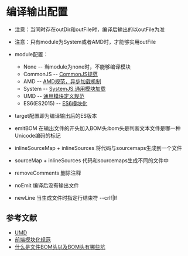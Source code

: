 # 编译输出配置

* 注意：当同时存在outDir和outFile时，编译后输出的以outFile为准
* 注意：只有module为System或者AMD时，才能够实用outFile
* module配置：
   
     * None -- 当module为none时，不能够编译模块
     * CommonJS -- [CommonJS规范](https://www.jianshu.com/p/dd08f4095a49)
     * AMD -- [AMD规范，异步加载机制](https://www.cnblogs.com/thinkingthigh/p/7642733.html)
     * System -- [SystemJS,通用模块加载](https://blog.csdn.net/weixin_39331259/article/details/92802638)
     * UMD -- [通用模块定义规范](https://www.jianshu.com/p/6e61bf5c4d23)
     * ES6(ES2015) -- [ES6模块化](http://es6.ruanyifeng.com/#docs/module)
 * target配置即为编译输出后的ES版本
 * emitBOM 在输出文件的开头加入BOM头:bom头是判断文本文件是哪一种Unicode编码的标记
 * inlineSourceMap + inlineSources 将代码与sourcemaps生成到一个文件
 * sourceMap + inlineSources 代码和sourcemaps生成不同的文件中
 * removeComments 删除注释
 * noEmit 编译后没有输出文件
 * newLine 当生成文件时指定行结束符 --crlf|lf

## 参考文献
  
  * [UMD](https://www.jianshu.com/p/6e61bf5c4d23)
  * [前端模块化规范](https://www.jianshu.com/p/00ee4e45c0cd)
  * [什么是文件BOM头以及BOM头有哪些坑](https://www.cnblogs.com/qinmengjiao123-123/p/8325646.html)